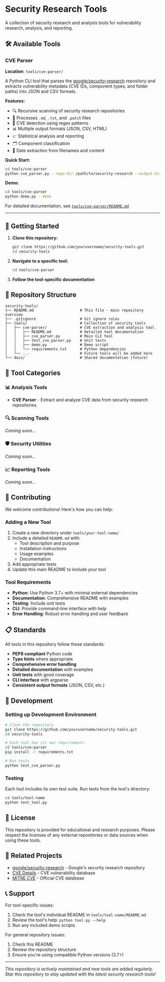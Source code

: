 # Security Research Tools

A collection of security research and analysis tools for vulnerability research, analysis, and reporting.

## 🛠️ Available Tools

### CVE Parser
**Location**: `tools/cve-parser/`

A Python CLI tool that parses the [google/security-research](https://github.com/google/security-research) repository and extracts vulnerability metadata (CVE IDs, component types, and folder paths) into JSON and CSV formats.

**Features:**
- 🔍 Recursive scanning of security research repositories
- 📄 Processes `.md`, `.txt`, and `.patch` files
- 🎯 CVE detection using regex patterns
- 📊 Multiple output formats (JSON, CSV, HTML)
- 📈 Statistical analysis and reporting
- 🗂️ Component classification
- 📅 Date extraction from filenames and content

**Quick Start:**
```bash
cd tools/cve-parser
python cve_parser.py --repo-dir /path/to/security-research --output-dir ./output --html-report
```

**Demo:**
```bash
cd tools/cve-parser
python demo.py --demo
```

For detailed documentation, see [`tools/cve-parser/README.md`](tools/cve-parser/README.md)

---

## 🚀 Getting Started

1. **Clone this repository:**
   ```bash
   git clone https://github.com/yourusername/security-tools.git
   cd security-tools
   ```

2. **Navigate to a specific tool:**
   ```bash
   cd tools/cve-parser
   ```

3. **Follow the tool-specific documentation**

## 📁 Repository Structure

```
security-tools/
├── README.md                     # This file - main repository overview
├── .gitignore                    # Git ignore rules
├── tools/                        # Collection of security tools
│   ├── cve-parser/               # CVE extraction and analysis tool
│   │   ├── README.md             # Detailed tool documentation
│   │   ├── cve_parser.py         # Main CLI tool
│   │   ├── test_cve_parser.py    # Unit tests
│   │   ├── demo.py               # Demo script
│   │   └── requirements.txt      # Python dependencies
│   └── ...                       # Future tools will be added here
└── docs/                         # Shared documentation (future)
```

## 🎯 Tool Categories

### 📊 **Analysis Tools**
- **CVE Parser** - Extract and analyze CVE data from security research repositories

### 🔍 **Scanning Tools**
*Coming soon...*

### 🛡️ **Security Utilities**
*Coming soon...*

### 📈 **Reporting Tools**
*Coming soon...*

## 🤝 Contributing

We welcome contributions! Here's how you can help:

### Adding a New Tool

1. Create a new directory under `tools/your-tool-name/`
2. Include a detailed `README.md` with:
   - Tool description and purpose
   - Installation instructions
   - Usage examples
   - Documentation
3. Add appropriate tests
4. Update this main README to include your tool

### Tool Requirements

- **Python**: Use Python 3.7+ with minimal external dependencies
- **Documentation**: Comprehensive README with examples
- **Testing**: Include unit tests
- **CLI**: Provide command-line interface with help
- **Error Handling**: Robust error handling and user feedback

## 📋 Standards

All tools in this repository follow these standards:

- **PEP8 compliant** Python code
- **Type hints** where appropriate
- **Comprehensive error handling**
- **Detailed documentation** with examples
- **Unit tests** with good coverage
- **CLI interface** with argparse
- **Consistent output formats** (JSON, CSV, etc.)

## 🔧 Development

### Setting up Development Environment

```bash
# Clone the repository
git clone https://github.com/yourusername/security-tools.git
cd security-tools

# Each tool has its own requirements
cd tools/cve-parser
pip install -r requirements.txt

# Run tests
python test_cve_parser.py
```

### Testing

Each tool includes its own test suite. Run tests from the tool's directory:

```bash
cd tools/tool-name
python test_tool.py
```

## 📄 License

This repository is provided for educational and research purposes. Please respect the licenses of any external repositories or data sources when using these tools.

## 🔗 Related Projects

- [google/security-research](https://github.com/google/security-research) - Google's security research repository
- [CVE Details](https://www.cvedetails.com/) - CVE vulnerability database
- [MITRE CVE](https://cve.mitre.org/) - Official CVE database

## 📞 Support

For tool-specific issues:
1. Check the tool's individual README in `tools/tool-name/README.md`
2. Review the tool's help: `python tool.py --help`
3. Run any included demo scripts

For general repository issues:
1. Check this README
2. Review the repository structure
3. Ensure you're using compatible Python versions (3.7+)

---

*This repository is actively maintained and new tools are added regularly. Star this repository to stay updated with the latest security research tools!* 